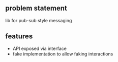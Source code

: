 ## problem statement

lib for pub-sub style messaging

## features

- API exposed via interface
- fake implementation to allow faking interactions
